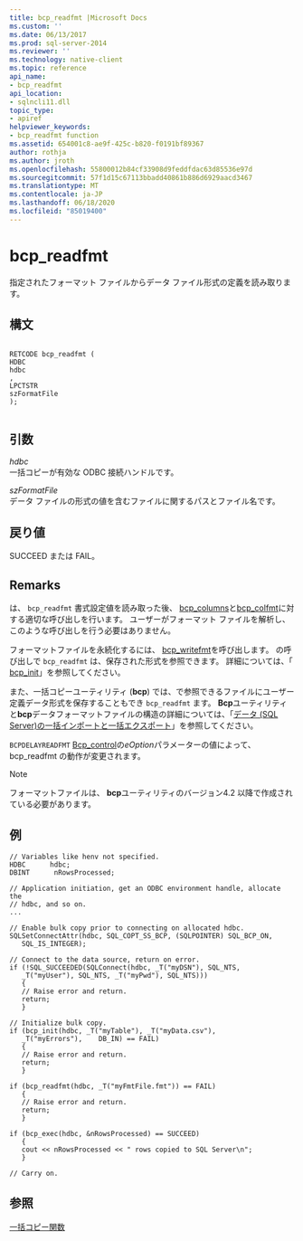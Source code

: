 ```yaml
---
title: bcp_readfmt |Microsoft Docs
ms.custom: ''
ms.date: 06/13/2017
ms.prod: sql-server-2014
ms.reviewer: ''
ms.technology: native-client
ms.topic: reference
api_name:
- bcp_readfmt
api_location:
- sqlncli11.dll
topic_type:
- apiref
helpviewer_keywords:
- bcp_readfmt function
ms.assetid: 654001c8-ae9f-425c-b820-f0191bf89367
author: rothja
ms.author: jroth
ms.openlocfilehash: 55800012b84cf33908d9feddfdac63d85536e97d
ms.sourcegitcommit: 57f1d15c67113bbadd40861b886d6929aacd3467
ms.translationtype: MT
ms.contentlocale: ja-JP
ms.lasthandoff: 06/18/2020
ms.locfileid: "85019400"
---
```

# <a name="bcp_readfmt"></a>bcp_readfmt
  指定されたフォーマット ファイルからデータ ファイル形式の定義を読み取ります。  
  
## <a name="syntax"></a>構文  
  
```  
  
RETCODE bcp_readfmt (  
HDBC   
hdbc  
,  
LPCTSTR   
szFormatFile  
);  
  
```  
  
## <a name="arguments"></a>引数  
 *hdbc*  
 一括コピーが有効な ODBC 接続ハンドルです。  
  
 *szFormatFile*  
 データ ファイルの形式の値を含むファイルに関するパスとファイル名です。  
  
## <a name="returns"></a>戻り値  
 SUCCEED または FAIL。  
  
## <a name="remarks"></a>Remarks  
 は、 `bcp_readfmt` 書式設定値を読み取った後、 [bcp_columns](bcp-columns.md)と[bcp_colfmt](bcp-colfmt.md)に対する適切な呼び出しを行います。 ユーザーがフォーマット ファイルを解析し、このような呼び出しを行う必要はありません。  
  
 フォーマットファイルを永続化するには、 [bcp_writefmt](bcp-writefmt.md)を呼び出します。 の呼び出しで `bcp_readfmt` は、保存された形式を参照できます。 詳細については、「 [bcp_init](bcp-init.md)」を参照してください。  
  
 また、一括コピーユーティリティ (**bcp**) では、で参照できるファイルにユーザー定義データ形式を保存することもでき `bcp_readfmt` ます。 **Bcp**ユーティリティと**bcp**データフォーマットファイルの構造の詳細については、「[データ &#40;SQL Server&#41;の一括インポートと一括エクスポート](../import-export/bulk-import-and-export-of-data-sql-server.md)」を参照してください。  
  
 `BCPDELAYREADFMT` [Bcp_control](bcp-control.md)の*eOption*パラメーターの値によって、bcp_readfmt の動作が変更されます。  
  
> [!NOTE]  
>  フォーマットファイルは、 **bcp**ユーティリティのバージョン4.2 以降で作成されている必要があります。  
  
## <a name="example"></a>例  
  
```  
// Variables like henv not specified.  
HDBC      hdbc;  
DBINT      nRowsProcessed;  
  
// Application initiation, get an ODBC environment handle, allocate the  
// hdbc, and so on.  
...   
  
// Enable bulk copy prior to connecting on allocated hdbc.  
SQLSetConnectAttr(hdbc, SQL_COPT_SS_BCP, (SQLPOINTER) SQL_BCP_ON,  
   SQL_IS_INTEGER);  
  
// Connect to the data source, return on error.  
if (!SQL_SUCCEEDED(SQLConnect(hdbc, _T("myDSN"), SQL_NTS,  
   _T("myUser"), SQL_NTS, _T("myPwd"), SQL_NTS)))  
   {  
   // Raise error and return.  
   return;  
   }  
  
// Initialize bulk copy.   
if (bcp_init(hdbc, _T("myTable"), _T("myData.csv"),  
   _T("myErrors"),    DB_IN) == FAIL)  
   {  
   // Raise error and return.  
   return;  
   }  
  
if (bcp_readfmt(hdbc, _T("myFmtFile.fmt")) == FAIL)  
   {  
   // Raise error and return.  
   return;  
   }  
  
if (bcp_exec(hdbc, &nRowsProcessed) == SUCCEED)  
   {  
   cout << nRowsProcessed << " rows copied to SQL Server\n";  
   }  
  
// Carry on.  
```  
  
## <a name="see-also"></a>参照  
 [一括コピー関数](sql-server-driver-extensions-bulk-copy-functions.md)  
  
  
